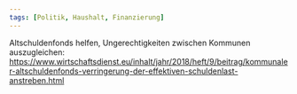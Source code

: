 ```yaml
---
tags: [Politik, Haushalt, Finanzierung]
---
```


Altschuldenfonds helfen, Ungerechtigkeiten zwischen Kommunen auszugleichen: https://www.wirtschaftsdienst.eu/inhalt/jahr/2018/heft/9/beitrag/kommunaler-altschuldenfonds-verringerung-der-effektiven-schuldenlast-anstreben.html

